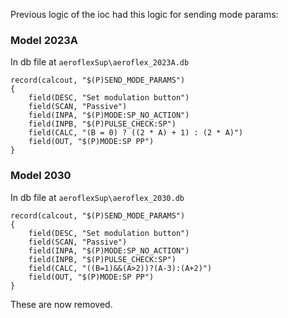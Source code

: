 Previous logic of the ioc had this logic for sending mode params:

### Model 2023A

In db file at `aeroflexSup\aeroflex_2023A.db`
```
record(calcout, "$(P)SEND_MODE_PARAMS")
{
    field(DESC, "Set modulation button")
    field(SCAN, "Passive")
	field(INPA, "$(P)MODE:SP_NO_ACTION")
	field(INPB, "$(P)PULSE_CHECK:SP")
	field(CALC, "(B = 0) ? ((2 * A) + 1) : (2 * A)")
	field(OUT, "$(P)MODE:SP PP")
}
```

### Model 2030

In db file at `aeroflexSup\aeroflex_2030.db`
```
record(calcout, "$(P)SEND_MODE_PARAMS")
{
    field(DESC, "Set modulation button")
    field(SCAN, "Passive")
	field(INPA, "$(P)MODE:SP_NO_ACTION")
	field(INPB, "$(P)PULSE_CHECK:SP")
	field(CALC, "((B=1)&&(A>2))?(A-3):(A+2)")
	field(OUT, "$(P)MODE:SP PP")
}
```

These are now removed.